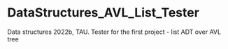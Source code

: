 # DataStructures_AVL_List_Tester
Data structures 2022b, TAU. Tester for the first project - list ADT over AVL tree
